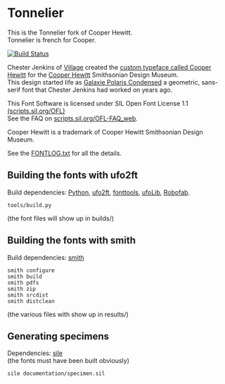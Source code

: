 # Tonnelier

This is the Tonnelier fork of Cooper Hewitt.  
Tonnelier is french for Cooper. 


[![Build Status](https://travis-ci.org/n7s/tonnelier.svg?branch=master)](https://travis-ci.org/n7s/tonnelier)

Chester Jenkins of [Village](http://vllg.com/) created the [custom typeface called Cooper Hewitt](http://www.cooperhewitt.org/colophon/cooper-hewitt-the-typeface-by-chester-jenkins/) for the [Cooper Hewitt](http://www.cooperhewitt.org/) Smithsonian Design Museum.  
This design started life as [Galaxie Polaris Condensed](https://vllg.com/constellation/galaxie-polaris-cond) a geometric, sans-serif font that Chester Jenkins had worked on years ago.

This Font Software is licensed under SIL Open Font License 1.1 [(scripts.sil.org/OFL)](http://scripts.sil.org/OFL)  
See the FAQ on [scripts.sil.org/OFL-FAQ_web](http://scripts.sil.org/OFL-FAQ_web).

Cooper Hewitt is a trademark of Cooper Hewitt Smithsonian Design Museum.

See the [FONTLOG.txt](FONTLOG.txt) for all the details.

## Building the fonts with ufo2ft

Build dependencies: [Python](https://www.python.org/), [ufo2ft](https://github.com/jamesgk/ufo2ft), 
[fonttools](https://github.com/behdad/fonttools), [ufoLib](https://github.com/unified-font-object/ufoLib), [Robofab](https://github.com/robofab-developers/robofab).

~~~
tools/build.py
~~~
(the font files will show up in builds/)

## Building the fonts with smith

Build dependencies:  [smith](https://github.com/silnrsi/smith)
~~~
smith configure
smith build
smith pdfs
smith zip
smith srcdist
smith distclean
~~~
(the various files with show up in results/)


## Generating specimens

Dependencies: [sile](http://sile-typesetter.org/)  
(the fonts must have been built obviously)
~~~
sile documentation/specimen.sil
~~~
